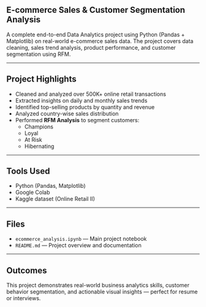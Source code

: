 ## E-commerce Sales & Customer Segmentation Analysis

A complete end-to-end Data Analytics project using Python (Pandas + Matplotlib) on real-world e-commerce sales data. The project covers data cleaning, sales trend analysis, product performance, and customer segmentation using RFM.

---

## Project Highlights

- Cleaned and analyzed over 500K+ online retail transactions
- Extracted insights on daily and monthly sales trends
- Identified top-selling products by quantity and revenue
- Analyzed country-wise sales distribution
- Performed **RFM Analysis** to segment customers:
  -  Champions
  -  Loyal
  -  At Risk
  -  Hibernating

---

##  Tools Used

- Python (Pandas, Matplotlib)
- Google Colab
- Kaggle dataset (Online Retail II)

---

## Files

- `ecommerce_analysis.ipynb` — Main project notebook
- `README.md` — Project overview and documentation

---

## Outcomes

This project demonstrates real-world business analytics skills, customer behavior segmentation, and actionable visual insights — perfect for resume or interviews.
